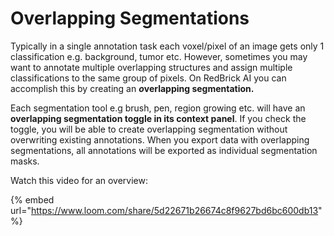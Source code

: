# Overlapping Segmentations

Typically in a single annotation task each voxel/pixel of an image gets only 1 classification e.g. background, tumor etc. However, sometimes you may want to annotate multiple overlapping structures and assign multiple classifications to the same group of pixels. On RedBrick AI you can accomplish this by creating an _**o**_**verlapping segmentation.**

Each segmentation tool e.g brush, pen, region growing etc. will have an **overlapping segmentation toggle in its context panel**. If you check the toggle, you will be able to create overlapping segmentation without overwriting existing annotations. When you export data with overlapping segmentations, all annotations will be exported as individual segmentation masks.&#x20;

Watch this video for an overview:

{% embed url="https://www.loom.com/share/5d22671b26674c8f9627bd6bc600db13" %}

